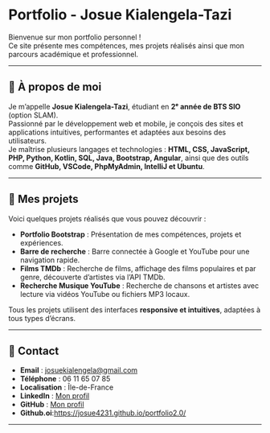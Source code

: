 # Portfolio - Josue Kialengela-Tazi

Bienvenue sur mon portfolio personnel !  
Ce site présente mes compétences, mes projets réalisés ainsi que mon parcours académique et professionnel.

---

## 🔹 À propos de moi

Je m’appelle **Josue Kialengela-Tazi**, étudiant en **2ᵉ année de BTS SIO** (option SLAM).  
Passionné par le développement web et mobile, je conçois des sites et applications intuitives, performantes et adaptées aux besoins des utilisateurs.  
Je maîtrise plusieurs langages et technologies : **HTML, CSS, JavaScript, PHP, Python, Kotlin, SQL, Java, Bootstrap, Angular**, ainsi que des outils comme **GitHub, VSCode, PhpMyAdmin, IntelliJ et Ubuntu**.

---

## 🔹 Mes projets

Voici quelques projets réalisés que vous pouvez découvrir :

- **Portfolio Bootstrap** : Présentation de mes compétences, projets et expériences.  
- **Barre de recherche** : Barre connectée à Google et YouTube pour une navigation rapide.  
- **Films TMDb** : Recherche de films, affichage des films populaires et par genre, découverte d’artistes via l’API TMDb.  
- **Recherche Musique YouTube** : Recherche de chansons et artistes avec lecture via vidéos YouTube ou fichiers MP3 locaux.  

Tous les projets utilisent des interfaces **responsive et intuitives**, adaptées à tous types d’écrans.

---

## 🔹 Contact

- **Email** : josuekialengela@gmail.com  
- **Téléphone** : 06 11 65 07 85  
- **Localisation** : Île-de-France  
- **LinkedIn** : [Mon profil](https://www.linkedin.com/in/josu%C3%A9-kialengela-tazi/)  
- **GitHub** : [Mon profil](https://github.com/Josue4231)
- **Github.oi**:https://josue4231.github.io/portfolio2.0/

---
